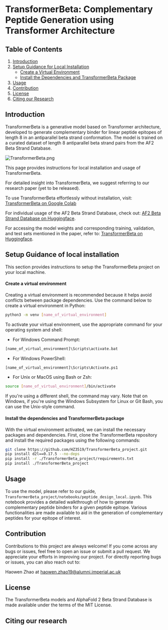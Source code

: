 # TransformerBeta: Complementary Peptide Generation using Transformer Architecture

## Table of Contents
1. [Introduction](#introduction)
2. [Setup Guidance for Local Installation](#setup-guidance-for-local-installation)
    - [Create a Virtual Environment](#create-a-virtual-environment)
    - [Install the Dependencies and TransformerBeta Package](#install-the-dependencies-and-transformerbeta-package)
3. [Usage](#usage)
4. [Contribution](#contribution)
5. [License](#license)
6. [Citing our Research](#citing-our-research)

## Introduction

TransformerBeta is a generative model based on Transformer architecture, developed to generate complementary binder for linear peptide epitopes of length 8 in an antiparallel beta strand conformation. The model is trained on a curated dataset of length 8 antiparallel beta strand pairs from the AF2 Beta Strand Database.

![TransformerBeta.png](data:image/png;base64,iVBO)

This page provides instructions for local installation and usage of TransformerBeta.

For detailed insight into TransformerBeta, we suggest referring to our research paper (yet to be released). 

To use TransformerBeta effortlessly without installation, visit: [TransformerBeta on Google Colab](https://colab.research.google.com/github/HZ3519/TransformerBeta/blob/main/notebooks/peptide_design_colab.ipynb)

For individual usage of the AF2 Beta Strand Database, check out: [AF2 Beta Strand Database on Huggingface](https://huggingface.co/datasets/hz3519/AF2_Beta_Strand_Database/tree/main).

For accessing the model weights and corresponding training, validation, and test sets mentioned in the paper, refer to: [TransformerBeta on Huggingface](https://huggingface.co/hz3519/TransformerBeta).

## Setup Guidance of local installation

This section provides instructions to setup the TransformerBeta project on your local machine.

#### Create a virtual environment

Creating a virtual environment is recommended because it helps avoid conflicts between package dependencies. Use the command below to create a virtual environment in Python:

```bash
python3 -m venv [name_of_virtual_environment]
```

To activate your virtual environment, use the appropriate command for your operating system and shell:

- For Windows Command Prompt:
```bash
[name_of_virtual_environment]\Scripts\activate.bat
```
- For Windows PowerShell:
```bash
[name_of_virtual_environment]\Scripts\Activate.ps1
```

- For Unix or MacOS using Bash or Zsh:
```bash
source [name_of_virtual_environment]/bin/activate
```

If you're using a different shell, the command may vary. Note that on Windows, if you're using the Windows Subsystem for Linux or Git Bash, you can use the Unix-style command.

#### Install the dependencies and TransformerBeta package

With the virtual environment activated, we can install the necessary packages and dependencies. First, clone the TransformerBeta repository and install the required packages using the following commands:

```bash
git clone https://github.com/HZ3519/TransformerBeta_project.git
pip install d2l==0.17.5 --no-deps
pip install -r ./TransformerBeta_project/requirements.txt
pip install ./TransformerBeta_project
```

## Usage
To use the model, please refer to our guide, `TransformerBeta_project/notebooks/peptide_design_local.ipynb`. This notebook provides a detailed walkthrough of how to generate complementary peptide binders for a given peptide epitope. Various functionalities are made available to aid in the generation of complementary peptides for your epitope of interest.

## Contribution
Contributions to this project are always welcome! If you come across any bugs or issues, feel free to open an issue or submit a pull request. We appreciate your efforts in improving our project. For directly reporting bugs or issues, you can also reach out to:

Haowen Zhao at haowen.zhao19@alumni.imperial.ac.uk

## License

The TransformerBeta models and AlphaFold 2 Beta Strand Database is made available under the terms of the MIT License.

## Citing our research

